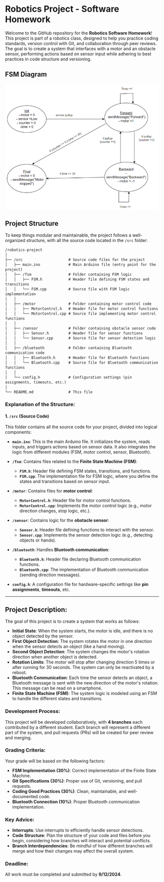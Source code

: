 
# Robotics Project - Software Homework

Welcome to the GitHub repository for the **Robotics Software Homework**! This project is part of a robotics class, designed to help you practice coding standards, version control with Git, and collaboration through peer reviews. The goal is to create a system that interfaces with a motor and an obstacle sensor, performing actions based on sensor input while adhering to best practices in code structure and versioning.

## FSM Diagram

![Diagramme du moteur](images/FSM.PNG)


## Project Structure

To keep things modular and maintainable, the project follows a well-organized structure, with all the source code located in the `/src` folder:

```
/robotics-project
│
├── /src                     # Source code files for the project
│   ├── main.ino             # Main Arduino file (entry point for the project)
│   ├── /fsm                 # Folder containing FSM logic
│   │   ├── FSM.h            # Header file defining FSM states and transitions
│   │   └── FSM.cpp          # Source file with FSM logic implementation
│   │
│   ├── /motor               # Folder containing motor control code
│   │   ├── MotorControl.h   # Header file for motor control functions
│   │   └── MotorControl.cpp # Source file implementing motor control functions
│   │
│   ├── /sensor              # Folder containing obstacle sensor code
│   │   ├── Sensor.h         # Header file for sensor functions
│   │   └── Sensor.cpp       # Source file for sensor detection logic
│   │
│   ├── /bluetooth           # Folder containing Bluetooth communication code
│   │   ├── Bluetooth.h      # Header file for Bluetooth functions
│   │   └── Bluetooth.cpp    # Source file for Bluetooth communication functions
│   │
│   └── config.h             # Configuration settings (pin assignments, timeouts, etc.)
│
└── README.md                # This file
```

### Explanation of the Structure:

#### 1. **`/src` (Source Code)**  
This folder contains all the source code for your project, divided into logical components:

- **`main.ino`**: This is the main Arduino file. It initializes the system, reads inputs, and triggers actions based on sensor data. It also integrates the logic from different modules (FSM, motor control, sensor, Bluetooth).
  
- **`/fsm`**: Contains files related to the **Finite State Machine (FSM)**:
  - **`FSM.h`**: Header file defining FSM states, transitions, and functions.
  - **`FSM.cpp`**: The implementation file for FSM logic, where you define the states and transitions based on sensor input.
  
- **`/motor`**: Contains files for **motor control**:
  - **`MotorControl.h`**: Header file for motor control functions.
  - **`MotorControl.cpp`**: Implements the motor control logic (e.g., motor direction changes, stop logic, etc.).
  
- **`/sensor`**: Contains logic for the **obstacle sensor**:
  - **`Sensor.h`**: Header file defining functions to interact with the sensor.
  - **`Sensor.cpp`**: Implements the sensor detection logic (e.g., detecting objects or hands).
  
- **`/bluetooth`**: Handles **Bluetooth communication**:
  - **`Bluetooth.h`**: Header file declaring Bluetooth communication functions.
  - **`Bluetooth.cpp`**: The implementation of Bluetooth communication (sending direction messages).
  
- **`config.h`**: A configuration file for hardware-specific settings like **pin assignments**, **timeouts**, etc.

---

## Project Description:

The goal of this project is to create a system that works as follows:

- **Initial State**: When the system starts, the motor is idle, and there is no object detected by the sensor.
- **First Object Detection**: The system rotates the motor in one direction when the sensor detects an object (like a hand moving).
- **Second Object Detection**: The system changes the motor's rotation direction when another object is detected.
- **Rotation Limits**: The motor will stop after changing direction 5 times or after running for 30 seconds. The system can only be reactivated by a reboot.
- **Bluetooth Communication**: Each time the sensor detects an object, a Bluetooth message is sent with the new direction of the motor's rotation. This message can be read on a smartphone.
- **Finite State Machine (FSM)**: The system logic is modeled using an FSM to handle the different states and transitions.

### Development Process:

This project will be developed collaboratively, with **4 branches** each contributed by a different student. Each branch will represent a different part of the system, and pull requests (PRs) will be created for peer review and merging.

### Grading Criteria:

Your grade will be based on the following factors:
- **FSM Implementation (30%)**: Correct implementation of the Finite State Machine.
- **Git Specifications (30%)**: Proper use of Git, versioning, and pull requests.
- **Coding Good Practices (30%)**: Clean, maintainable, and well-documented code.
- **Bluetooth Connection (10%)**: Proper Bluetooth communication implementation.

### Key Advice:
- **Interrupts**: Use interrupts to efficiently handle sensor detections.
- **Code Structure**: Plan the structure of your code and files before you begin, considering how branches will interact and potential conflicts.
- **Branch Interdependencies**: Be mindful of how different branches will merge and how their changes may affect the overall system.

### Deadline: 
All work must be completed and submitted by **9/12/2024**.
